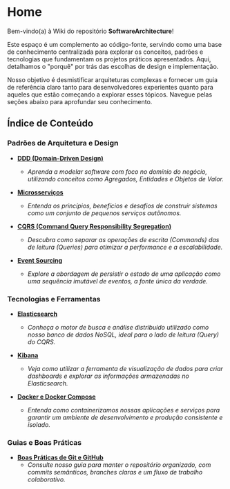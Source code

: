 # Home

Bem-vindo(a) à Wiki do repositório **SoftwareArchitecture**!

Este espaço é um complemento ao código-fonte, servindo como uma base de conhecimento centralizada para explorar os
conceitos, padrões e tecnologias que fundamentam os projetos práticos apresentados. Aqui, detalhamos o "porquê" por trás
das escolhas de design e implementação.

Nosso objetivo é desmistificar arquiteturas complexas e fornecer um guia de referência claro tanto para desenvolvedores
experientes quanto para aqueles que estão começando a explorar esses tópicos. Navegue pelas seções abaixo para
aprofundar seu conhecimento.

## Índice de Conteúdo

### Padrões de Arquitetura e Design

* **[DDD (Domain-Driven Design)](DDD-(Domain-Driven-Design))**
    * *Aprenda a modelar software com foco no domínio do negócio, utilizando conceitos como Agregados, Entidades e
      Objetos de Valor.*

* **[Microsserviços](Microservices-Architecture)**
    * *Entenda os princípios, benefícios e desafios de construir sistemas como um conjunto de pequenos serviços
      autônomos.*

* **[CQRS (Command Query Responsibility Segregation)](CQRS-(Command-Query-Responsibility-Segregation))**
    * *Descubra como separar as operações de escrita (Commands) das de leitura (Queries) para otimizar a performance e a
      escalabilidade.*

* **[Event Sourcing](Event-Sourcing)**
    * *Explore a abordagem de persistir o estado de uma aplicação como uma sequência imutável de eventos, a fonte única
      da verdade.*

### Tecnologias e Ferramentas

* **[Elasticsearch](Elasticsearch)**
    * *Conheça o motor de busca e análise distribuído utilizado como nosso banco de dados NoSQL, ideal para o lado de
      leitura (Query) do CQRS.*

* **[Kibana](Kibana)**
    * *Veja como utilizar a ferramenta de visualização de dados para criar dashboards e explorar as informações
      armazenadas no Elasticsearch.*

* **[Docker e Docker Compose](Docker-and-Docker-Compose)**
    * *Entenda como containerizamos nossas aplicações e serviços para garantir um ambiente de desenvolvimento e produção
      consistente e isolado.*

### Guias e Boas Práticas

* **[Boas Práticas de Git e GitHub](Git-and-GitHub-Best-Practices)**
    * *Consulte nosso guia para manter o repositório organizado, com commits semânticos, branches claras e um fluxo de
      trabalho colaborativo.*
